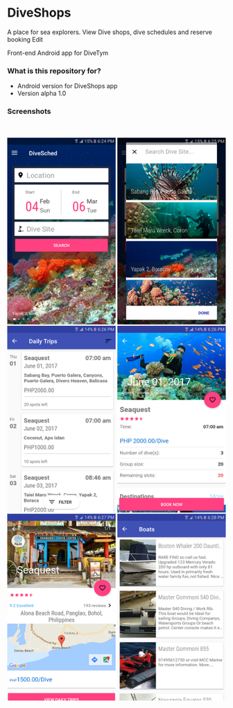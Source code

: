 # DiveShops #
A place for sea explorers. View Dive shops, dive schedules and reserve booking Edit

Front-end Android app for DiveTym

### What is this repository for? ###

* Android version for DiveShops app 
* Version alpha 1.0

### Screenshots ###
<br><br>
<img src="https://github.com/josephmangmang/DiveShops/blob/master/screenshots/device-2018-02-04-182458.png" width="250" height="430" />
<img src="https://github.com/josephmangmang/DiveShops/blob/master/screenshots/device-2018-02-04-182550.png" width="250" height="430" />
<img src="https://github.com/josephmangmang/DiveShops/blob/master/screenshots/device-2018-02-04-182646.png" width="250" height="430" />
<img src="https://github.com/josephmangmang/DiveShops/blob/master/screenshots/device-2018-02-04-182707.png" width="250" height="430" />
<img src="https://github.com/josephmangmang/DiveShops/blob/master/screenshots/device-2018-02-04-182814.png" width="250" height="430" />
<img src="https://github.com/josephmangmang/DiveShops/blob/master/screenshots/device-2018-02-04-182844.png" width="250" height="430" />
